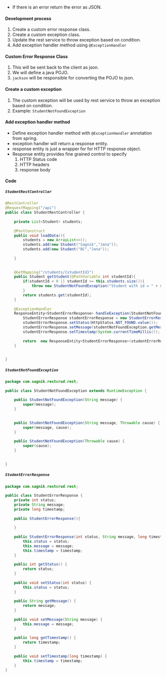 - If there is an error return the error as JSON.
#### Development process
1.  Create a custom error response class.
2. Create a custom exception class.
3. Update the rest service to throw exception based on condition.
4. Add exception handler method using `@ExceptionHandler`
#### Custom Error Response Class
1. This will be sent back to the client as json.
2. We will define a java POJO.
3. `jackson` will be responsible for converting the POJO to json. 
#### Create a custom exception
1. The custom exception will be used by rest service to throw an exception based on condition.
2. Example: `StudentNotFoundException`
#### Add exception handler method
- Define exception handler method with `@ExceptionHandler` annotation from spring.
- exception handler will return a response entity. 
- response entity is just a wrapper for for HTTP response object.
- Response entity provides fine grained control to specify
     1. HTTP Status code
     2. HTTP headers 
     3. response body
#### Code
##### `StudentRestController`
```java  
@RestController  
@RequestMapping("/api")  
public class StudentRestController {  
  
    private List<Student> students;  
  
    @PostConstruct  
    public void loadData(){  
        students = new ArrayList<>();  
        students.add(new Student("Sagnik","Jana"));  
        students.add(new Student("BC","Jana"));  
  
    }  
  
  
    @GetMapping("/students/{studentId}")  
    public Student getStudent(@PathVariable int studentId){  
        if(studentId < 0 || studentId >= this.students.size()){  
            throw new StudentNotFoundException("Student with id = " + studentId + " not found");  
        }  
        return students.get(studentId);  
    }  
  
    @ExceptionHandler  
    ResponseEntity<StudentErrorResponse> handleException(StudentNotFoundException studentNotFoundException){  
        StudentErrorResponse studentErrorResponse = new StudentErrorResponse();  
        studentErrorResponse.setStatus(HttpStatus.NOT_FOUND.value());  
        studentErrorResponse.setMessage(studentNotFoundException.getMessage());  
        studentErrorResponse.setTimestamp(System.currentTimeMillis());  
  
        return  new ResponseEntity<StudentErrorResponse>(studentErrorResponse,HttpStatus.NOT_FOUND);  
    }  
  
  
}
```

##### `StudentNotFoundException`
```java
package com.sagnik.restcrud.rest;  
  
public class StudentNotFoundException extends RuntimeException {  
  
    public StudentNotFoundException(String message) {  
        super(message);  
    }  
  
  
    public StudentNotFoundException(String message, Throwable cause) {  
        super(message, cause);  
    }  
  
    public StudentNotFoundException(Throwable cause) {  
        super(cause);  
    }  
  
  
}
```

##### `StudentErrorResponse`
```java
package com.sagnik.restcrud.rest;  
  
public class StudentErrorResponse {  
    private int status;  
    private String message;  
    private long timestamp;  
  
    public StudentErrorResponse(){  
  
    }  
  
    public StudentErrorResponse(int status, String message, long timestamp) {  
        this.status = status;  
        this.message = message;  
        this.timestamp = timestamp;  
    }  
  
    public int getStatus() {  
        return status;  
    }  
  
    public void setStatus(int status) {  
        this.status = status;  
    }  
  
    public String getMessage() {  
        return message;  
    }  
  
    public void setMessage(String message) {  
        this.message = message;  
    }  
  
    public long getTimestamp() {  
        return timestamp;  
    }  
  
    public void setTimestamp(long timestamp) {  
        this.timestamp = timestamp;  
    }  
}
```

